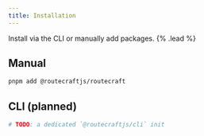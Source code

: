 ```yaml
---
title: Installation
---
```


Install via the CLI or manually add packages. {% .lead %}

## Manual

```bash
pnpm add @routecraftjs/routecraft
```

## CLI (planned)

```bash
# TODO: a dedicated `@routecraftjs/cli` init
```
